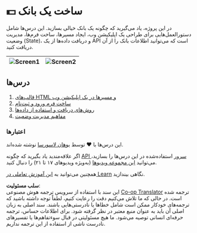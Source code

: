 <!--
CO_OP_TRANSLATOR_METADATA:
{
  "original_hash": "830359535306594b448db6575ce5cdee",
  "translation_date": "2025-08-24T13:26:16+00:00",
  "source_file": "7-bank-project/README.md",
  "language_code": "fa"
}
-->
# :dollar: ساخت یک بانک

در این پروژه، یاد می‌گیرید که چگونه یک بانک خیالی بسازید. این درس‌ها شامل دستورالعمل‌هایی برای طراحی یک اپلیکیشن وب، ایجاد مسیرها، ساخت فرم‌ها، مدیریت وضعیت (State)، و دریافت داده‌ها از یک API است که می‌توانید اطلاعات بانک را از آن دریافت کنید.

| ![Screen1](../../../7-bank-project/images/screen1.png) | ![Screen2](../../../7-bank-project/images/screen2.png) |
|--------------------------------|--------------------------------|

## درس‌ها

1. [قالب‌های HTML و مسیرها در یک اپلیکیشن وب](1-template-route/README.md)
2. [ساخت فرم ورود و ثبت‌نام](2-forms/README.md)
3. [روش‌های دریافت و استفاده از داده‌ها](3-data/README.md)
4. [مفاهیم مدیریت وضعیت](4-state-management/README.md)

### اعتبارها

این درس‌ها با :hearts: توسط [یوهان لاسورسا](https://twitter.com/sinedied) نوشته شده‌اند.

اگر علاقه‌مندید یاد بگیرید که چگونه [API سرور](/7-bank-project/api/README.md) استفاده‌شده در این درس‌ها را بسازید، می‌توانید [این مجموعه ویدیوها](https://aka.ms/NodeBeginner) (به‌ویژه ویدیوهای ۱۷ تا ۲۱) را دنبال کنید.

همچنین می‌توانید به [این آموزش تعاملی در Learn](https://aka.ms/learn/express-api) نگاهی بیندازید.

**سلب مسئولیت**:  
این سند با استفاده از سرویس ترجمه هوش مصنوعی [Co-op Translator](https://github.com/Azure/co-op-translator) ترجمه شده است. در حالی که ما تلاش می‌کنیم دقت را رعایت کنیم، لطفاً توجه داشته باشید که ترجمه‌های خودکار ممکن است شامل خطاها یا نادرستی‌هایی باشند. سند اصلی به زبان اصلی آن باید به عنوان منبع معتبر در نظر گرفته شود. برای اطلاعات حساس، ترجمه حرفه‌ای انسانی توصیه می‌شود. ما هیچ مسئولیتی در قبال سوءتفاهم‌ها یا تفسیرهای نادرست ناشی از استفاده از این ترجمه نداریم.